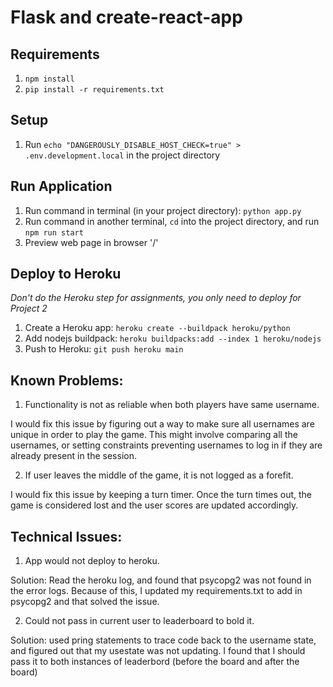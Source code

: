 # Flask and create-react-app

## Requirements
1. `npm install`
2. `pip install -r requirements.txt`

## Setup
1. Run `echo "DANGEROUSLY_DISABLE_HOST_CHECK=true" > .env.development.local` in the project directory

## Run Application
1. Run command in terminal (in your project directory): `python app.py`
2. Run command in another terminal, `cd` into the project directory, and run `npm run start`
3. Preview web page in browser '/'

## Deploy to Heroku
*Don't do the Heroku step for assignments, you only need to deploy for Project 2*
1. Create a Heroku app: `heroku create --buildpack heroku/python`
2. Add nodejs buildpack: `heroku buildpacks:add --index 1 heroku/nodejs`
3. Push to Heroku: `git push heroku main`



## Known Problems:
1. Functionality is not as reliable when both players have same username.

I would fix this issue by figuring out a way to make sure all usernames are unique in order to play the game. This might involve comparing all the usernames, or setting constraints preventing usernames to log in if they are already present in the session.

2. If user leaves the middle of the game, it is not logged as a forefit.

I would fix this issue by keeping a turn timer. Once the turn times out, the game is considered lost and the user scores are updated accordingly.

## Technical Issues:
1. App would not deploy to heroku.

Solution: Read the heroku log, and found that psycopg2 was not found in the error logs. Because of this, I updated my requirements.txt to add in psycopg2 and that solved the issue.

2. Could not pass in current user to leaderboard to bold it.

Solution: used pring statements to trace code back to the username state, and figured out that my usestate was not updating. I found that I should pass it to both instances of leaderbord (before the board and after the board)
